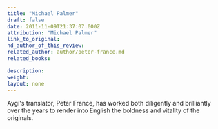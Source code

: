```yaml
---
title: "Michael Palmer"
draft: false
date: 2011-11-09T21:37:07.000Z
attribution: "Michael Palmer"
link_to_original:
nd_author_of_this_review:
related_author: author/peter-france.md
related_books:

description:
weight:
layout: none
---
```

Aygi's translator, Peter France, has worked both diligently and brilliantly over the years to render into English the boldness and vitality of the originals.

